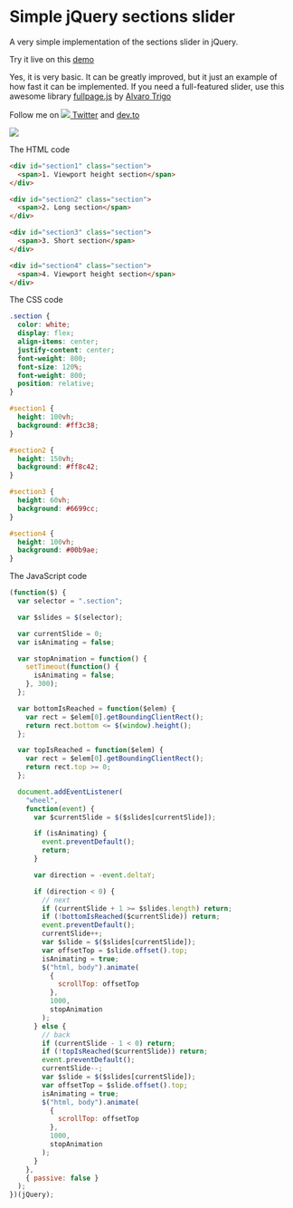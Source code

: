 # Simple jQuery sections slider

A very simple implementation of the sections slider in jQuery.

Try it live on this [demo](https://epranka.github.io/sections-slider)

Yes, it is very basic. It can be greatly improved, but it just an example of how fast it can be implemented. If you need a full-featured slider, use this awesome library [fullpage.js](https://alvarotrigo.com/fullPage/) by [Alvaro Trigo](https://twitter.com/IMAC2)

Follow me on [![](http://i.imgur.com/wWzX9uB.png) Twitter](https://twitter.com/epranka) and [dev.to](https://dev.to/epranka)

![](https://i.ibb.co/qd8VXqC/image.png)

The HTML code

```html
<div id="section1" class="section">
  <span>1. Viewport height section</span>
</div>

<div id="section2" class="section">
  <span>2. Long section</span>
</div>

<div id="section3" class="section">
  <span>3. Short section</span>
</div>

<div id="section4" class="section">
  <span>4. Viewport height section</span>
</div>
```

The CSS code

```css
.section {
  color: white;
  display: flex;
  align-items: center;
  justify-content: center;
  font-weight: 800;
  font-size: 120%;
  font-weight: 800;
  position: relative;
}

#section1 {
  height: 100vh;
  background: #ff3c38;
}

#section2 {
  height: 150vh;
  background: #ff8c42;
}

#section3 {
  height: 60vh;
  background: #6699cc;
}

#section4 {
  height: 100vh;
  background: #00b9ae;
}
```

The JavaScript code

```js
(function($) {
  var selector = ".section";

  var $slides = $(selector);

  var currentSlide = 0;
  var isAnimating = false;

  var stopAnimation = function() {
    setTimeout(function() {
      isAnimating = false;
    }, 300);
  };

  var bottomIsReached = function($elem) {
    var rect = $elem[0].getBoundingClientRect();
    return rect.bottom <= $(window).height();
  };

  var topIsReached = function($elem) {
    var rect = $elem[0].getBoundingClientRect();
    return rect.top >= 0;
  };

  document.addEventListener(
    "wheel",
    function(event) {
      var $currentSlide = $($slides[currentSlide]);

      if (isAnimating) {
        event.preventDefault();
        return;
      }

      var direction = -event.deltaY;

      if (direction < 0) {
        // next
        if (currentSlide + 1 >= $slides.length) return;
        if (!bottomIsReached($currentSlide)) return;
        event.preventDefault();
        currentSlide++;
        var $slide = $($slides[currentSlide]);
        var offsetTop = $slide.offset().top;
        isAnimating = true;
        $("html, body").animate(
          {
            scrollTop: offsetTop
          },
          1000,
          stopAnimation
        );
      } else {
        // back
        if (currentSlide - 1 < 0) return;
        if (!topIsReached($currentSlide)) return;
        event.preventDefault();
        currentSlide--;
        var $slide = $($slides[currentSlide]);
        var offsetTop = $slide.offset().top;
        isAnimating = true;
        $("html, body").animate(
          {
            scrollTop: offsetTop
          },
          1000,
          stopAnimation
        );
      }
    },
    { passive: false }
  );
})(jQuery);
```
